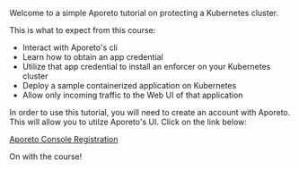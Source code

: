 Welcome to a simple Aporeto tutorial on protecting a Kubernetes cluster.

This is what to expect from this course:

* Interact with Aporeto's cli
* Learn how to obtain an app credential
* Utilize that app credential to install an enforcer on your Kubernetes cluster
* Deploy a sample containerized application on Kubernetes
* Allow only incoming traffic to the Web UI of that application

In order to use this tutorial, you will need to create an account with Aporeto. This will allow you to utilze Aporeto's UI. Click on the link below:

[Aporeto Console Registration](https://console.aporeto.com/register/)

On with the course!